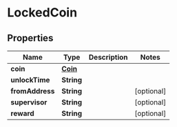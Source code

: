 
# LockedCoin

## Properties
Name | Type | Description | Notes
------------ | ------------- | ------------- | -------------
**coin** | [**Coin**](Coin.md) |  | 
**unlockTime** | **String** |  | 
**fromAddress** | **String** |  |  [optional]
**supervisor** | **String** |  |  [optional]
**reward** | **String** |  |  [optional]



